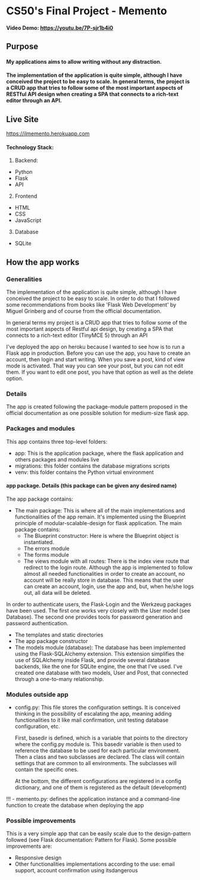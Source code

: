 # CS50's Final Project - Memento 

#### Video Demo:  https://youtu.be/7P-sjr1b4i0

## Purpose
#### My applications aims to allow writing without any distraction.

#### The implementation of the application is quite simple, although I have conceived the project to be easy to scale. In general terms, the project is a CRUD app that tries to follow some of the most important aspects of RESTful API design when creating a SPA that connects to a rich-text editor through an API.

## Live Site
https://ilmemento.herokuapp.com

#### Technology Stack:
1. Backend:
  - Python
  - Flask
  - API

2. Frontend
  - HTML
  - CSS
  - JavaScript

3. Database
  - SQLite

## How the app works
### Generalities
The implementation of the application is quite simple, although I have conceived the project to be easy to scale. In order to do that I followed some recommendations from books like 'Flask Web Development' by Miguel Grinberg and of course from the official documentation. 

In general terms my project is a CRUD app that tries to follow some of the most important aspects of Restful api design, by creating a SPA that connects to a rich-text editor (TinyMCE 5) through an API     

I've deployed the app on heroku because I wanted to see how is to run a Flask app in production. Before you can use the app, you have to create an account, then login and start writing. When you save a post, kind of view mode is activated. That way you can see your post, but you can not edit them. If you want to edit one post, you have that option as well as the delete option. 

### Details
The app is created following the package-module pattern proposed in the official documentation as one possible solution for medium-size flask app.

### Packages and modules 
This app contains three top-level folders: 
 - app: This is the application package, where the flask application and others packages and modules live
 - migrations: this folder contains the database migrations scripts
 - venv: this folder contains the Python virtual environment
 
#### app package. Details (this package can be given any desired name)
The app package contains:
 - The main package: This is where all of the main implementations and functionalities of the app remain. It's implemented using the Blueprint principle of modular-scalable-design for flask application. The main package contains:
	- The Blueprint constructor: Here is where the Blueprint 
	object is instantiated.
	- The errors module
	- The forms module
	- The views module with all routes: There is the index view route that redirect to the login route. Although the app is implemented to follow almost all needed functionalities in order to create an account, no account will be really store in database. This means that the user can create an account, login, use the app and, but, when he/she logs out, all data will be deleted. 

In order to authenticate users, the Flask-Login and the Werkzeug packages have been used. The first one works very closely with the User model (see Database). The second one provides tools for password generation and password authentication.


 - The templates and static directories
 - The app package constructor
 - The models module (database): The database has been implemented using the Flask-SQLAlchemy extension. This extension simplifies the use of SQLAlchemy inside Flask, and provide several database backends, like the one for SQLite engine, the one that I've used. I've created one database with two models, User and Post, that connected through a one-to-many relationship. 


### Modules outside app
  - config.py: This file stores the configuration settings. It is conceived thinking in the possibility of escalating the app, meaning adding functionalities to it like mail confirmation, unit testing database configuration, etc.

    First, basedir is defined, which is a variable that points to the directory where the config.py module is. This basedir variable is then used to reference the database to be used for each particular environment. 
    Then a class and two subclasses are declared. The class will contain settings that are common to all environments. The subclasses
    will contain the specific ones.
    
    At the bottom, the different configurations are registered in a config dictionary, and one of them is registered as the default (development)
 
  !!! - memento.py: defines the application instance and a command-line function to create the database when deploying the app
  

### Possible improvements
This is a very simple app that can be easily scale due to the design-pattern followed (see Flask documentation: Pattern for Flask). Some possible improvements are:
  -  Responsive design
  -  Other functionalities implementations according to the use: email support, account confirmation using itsdangerous
